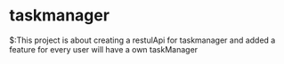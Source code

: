 # taskmanager

$:This project is about creating a restulApi for taskmanager and added a feature for every user will have a own taskManager
